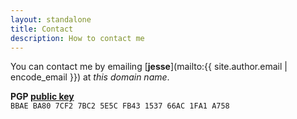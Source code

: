 ```yaml
---
layout: standalone
title: Contact
description: How to contact me
---
```


You can contact me by emailing [**jesse**](mailto:{{ site.author.email | encode_email }}) at *this domain name*.

**PGP [public key](/squires-pgp.asc)**<br/>`BBAE BA80 7CF2 7BC2 5E5C FB43 1537 66AC 1FA1 A758`
